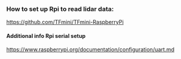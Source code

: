 ### How to set up Rpi to read lidar data:
https://github.com/TFmini/TFmini-RaspberryPi

#### Additional info Rpi serial setup
https://www.raspberrypi.org/documentation/configuration/uart.md
